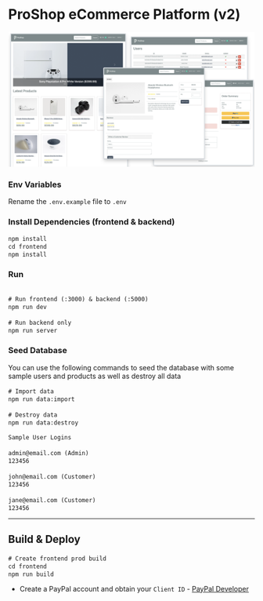 # ProShop eCommerce Platform (v2)

<img src="./frontend/public/images/screens.png">

### Env Variables

Rename the `.env.example` file to `.env`

### Install Dependencies (frontend & backend)

```
npm install
cd frontend
npm install
```

### Run

```

# Run frontend (:3000) & backend (:5000)
npm run dev

# Run backend only
npm run server
```

### Seed Database

You can use the following commands to seed the database with some sample users and products as well as destroy all data

```
# Import data
npm run data:import

# Destroy data
npm run data:destroy
```

```
Sample User Logins

admin@email.com (Admin)
123456

john@email.com (Customer)
123456

jane@email.com (Customer)
123456
```

---

## Build & Deploy

```
# Create frontend prod build
cd frontend
npm run build
```

- Create a PayPal account and obtain your `Client ID` - [PayPal Developer](https://developer.paypal.com/)

